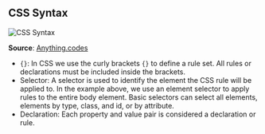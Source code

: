 ## CSS Syntax

![CSS Syntax](https://user-images.githubusercontent.com/6511/163082188-24304dfc-0ff0-468b-a6c0-330348d0765a.png)

**Source**: [Anything.codes](http://anything.codes/gdi-intro-html-css/class2.html#/)

- `{}`: In CSS we use the curly brackets `{}` to define a rule set. All rules or declarations must be included inside the brackets.
- Selector: A selector is used to identify the element the CSS rule will be applied to. In the example above, we use an element selector to apply rules to the entire body element. Basic selectors can select all elements, elements by type, class, and id, or by attribute.
- Declaration: Each property and value pair is considered a declaration or rule.